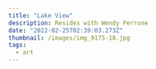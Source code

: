 ```yaml
---
title: "Lake View"
description: Resides with Wendy Perrone
date: "2022-02-25T02:39:03.273Z"
thumbnail: /images/img_9175-18.jpg
tags:
  - art
---
```

